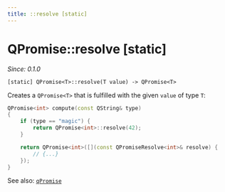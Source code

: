 ```yaml
---
title: ::resolve [static]
---
```


# QPromise::resolve [static]

*Since: 0.1.0*

```
[static] QPromise<T>::resolve(T value) -> QPromise<T>
```

Creates a `QPromise<T>` that is fulfilled with the given `value` of type `T`:

```cpp
QPromise<int> compute(const QString& type)
{
    if (type == "magic") {
        return QPromise<int>::resolve(42);
    }

    return QPromise<int>([](const QPromiseResolve<int>& resolve) {
        // {...}
    });
}
```

See also: [`qPromise`](../helpers/qpromise.md)
